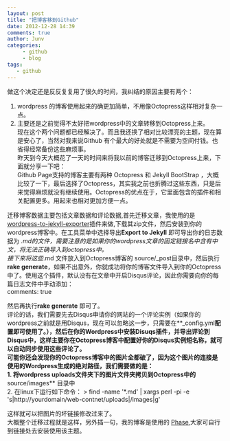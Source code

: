 ```yaml
---
layout: post
title: "把博客移到Github"
date: 2012-12-28 14:39
comments: true
author: Junv
categories:   
     - github
     - blog
tags:
   - github
---
```

  做这个决定还是反反复复用了很久的时间，我纠结的原因主要有两个：  
1. wordpress 的博客使用起来的确更加简单，不用像Octopress这样相对复杂一点。  
2. 主要还是之前觉得不太好把wordpress中的文章转移到Octopress上来。  
   现在这个两个问题都已经解决了。而且我还换了相对比较漂亮的主题，现在算是安心了，当然对我来说Github 有个最大的好处就是不需要为空间付钱。也省得经常备份这些麻烦事。  
   昨天到今天大概花了一天的时间来将我以前的博客迁移到Octopress上来，下面就分享一下吧：  
Github Page支持的博客主要有两种 Octopress 和 Jekyll BootStrap ，大概比较了一下，最后选择了Octopress，其实我之前也折腾过这些东西，只是后来觉得麻烦就没有继续使用。Octopress的优点在于，它里面包含的插件和相关配置更多。用起来也相对更加方便一点。  

迁移博客数据主要包括文章数据和评论数据,首先迁移文章，我使用的是 [wordpress-to-jekyll-exporter][1]插件来做,下载其zip文件，然后安装到你的wordpress博客中。在工具菜单中选择导出**Export to Jekyll** 即可导出你的日志数据为 *.md的文件，需要注意的是如果你的wordpress文章的固定链接名中含有中文，将无法正确导入到octopress中。  
接下来将这些*.md 文件放入到Octopress博客的 source/_post目录中，然后执行**rake generate**，如果不出意外，你就成功将你的博客文件导入到你的Octopress中了。使用这个插件，默认没有在文章中开启Disqus评论，因此你需要向你的每篇日志文件中手动添加：  
		comments: true   

然后再执行**rake generate** 即可了。  
评论的话，我们需要先去Disqus申请你的网站的一个评论实例（如果你的wordpress之前就是用Disqus，现在可以忽略这一步，只需要在**_config.yml**配置即可使用了。），然后在你的Wordpress中安装Disuqs插件，并导出评论到Disqus中，这样主要你在Octopress博客中配置好你的Disqus实例短名称，就可以自动同步使用这些评论了。  
可能你还会发现你的Octopress博客中的图片全都破了，因为这个图片的连接是使用的Wordpress生成的绝对路径，我们需要做的是：  
		1. 将wordpress uploads文件夹下的图片文件夹拷贝到Octopress中的**source/images** 目录中        		  
		2. 在linux下运行如下命令： 
		> find -name '*.md' | xargs perl -pi -e 's|http://yourdomain/web-contnet/uploads|/images|g'      

这样就可以把图片的坏链接修改过来了。  
大概整个迁移过程就是这样，另外插一句，我的博客是使用的 [Phase][2],大家可自行到链接处去安装使用该主题。  


[1]: https://github.com/benbalter/wordpress-to-jekyll-exporter
[2]: http://zespia.tw/blog/2012/05/02/new-theme-phase/
